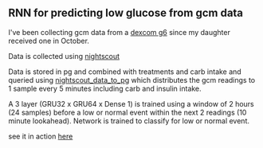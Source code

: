 ## RNN for predicting low glucose from gcm data

I've been collecting gcm data from a [dexcom g6](https://www.dexcom.com/g6-cgm-system) since my daughter received one in October.

Data is collected using [nightscout](https://github.com/nightscout/cgm-remote-monitor)

Data is stored in pg and combined with treatments and carb intake and queried using [nightscout_data_to_pg](https://github.com/patrickdmiller/nightscout_data_to_pg) which distributes the gcm readings to 1 sample every 5 minutes including carb and insulin intake.

A 3 layer (GRU32 x GRU64 x Dense 1) is trained using a window of 2 hours (24 samples) before a low or normal event within the next 2 readings (10 minute lookahead). Network is trained to classify for low or normal event.

see it in action [here](https://nsml.noice.us)
